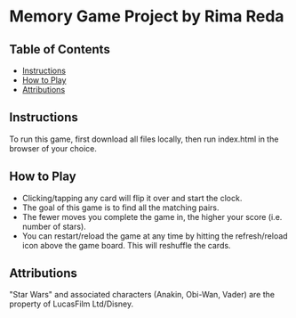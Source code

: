 # Memory Game Project by Rima Reda

## Table of Contents

- [Instructions](#instructions)
- [How to Play](#howtoplay)
- [Attributions](#attributions)

## Instructions

To run this game, first download all files locally, then run index.html in the browser of your choice.

## How to Play

- Clicking/tapping any card will flip it over and start the clock.
- The goal of this game is to find all the matching pairs.
- The fewer moves you complete the game in, the higher your score (i.e. number of stars).
- You can restart/reload the game at any time by hitting the refresh/reload icon above the game board. This will reshuffle the cards.

## Attributions

"Star Wars" and associated characters (Anakin, Obi-Wan, Vader) are the property of LucasFilm Ltd/Disney.